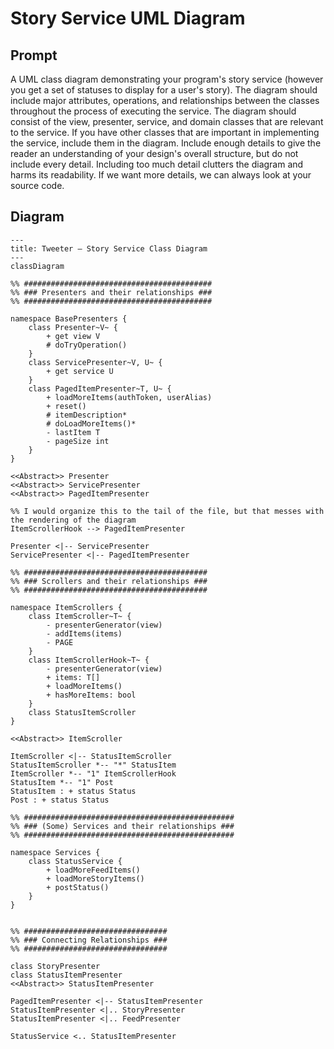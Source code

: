 # Story Service UML Diagram

## Prompt
A UML class diagram demonstrating your program's story service (however you get a set of statuses to display for a user's story).
The diagram should include major attributes, operations, and relationships between the classes throughout the process of executing the service.
The diagram should consist of the view, presenter, service, and domain classes that are relevant to the service.
If you have other classes that are important in implementing the service, include them in the diagram.
Include enough details to give the reader an understanding of your design's overall structure, but do not include every detail.
Including too much detail clutters the diagram and harms its readability.
If we want more details, we can always look at your source code.

## Diagram

```mermaid
---
title: Tweeter — Story Service Class Diagram
---
classDiagram

%% ##########################################
%% ### Presenters and their relationships ###
%% ##########################################

namespace BasePresenters {
    class Presenter~V~ {
        + get view V
        # doTryOperation()
    }
    class ServicePresenter~V, U~ {
        + get service U
    }
    class PagedItemPresenter~T, U~ {
        + loadMoreItems(authToken, userAlias)
        + reset()
        # itemDescription*
        # doLoadMoreItems()*
        - lastItem T
        - pageSize int
    }
}

<<Abstract>> Presenter
<<Abstract>> ServicePresenter
<<Abstract>> PagedItemPresenter

%% I would organize this to the tail of the file, but that messes with the rendering of the diagram
ItemScrollerHook --> PagedItemPresenter

Presenter <|-- ServicePresenter
ServicePresenter <|-- PagedItemPresenter

%% #########################################
%% ### Scrollers and their relationships ###
%% #########################################

namespace ItemScrollers {
    class ItemScroller~T~ {
        - presenterGenerator(view)
        - addItems(items)
        - PAGE
    }
    class ItemScrollerHook~T~ {
        - presenterGenerator(view)
        + items: T[]
        + loadMoreItems()
        + hasMoreItems: bool
    }
    class StatusItemScroller
}

<<Abstract>> ItemScroller

ItemScroller <|-- StatusItemScroller
StatusItemScroller *-- "*" StatusItem
ItemScroller *-- "1" ItemScrollerHook
StatusItem *-- "1" Post
StatusItem : + status Status
Post : + status Status

%% ###############################################
%% ### (Some) Services and their relationships ###
%% ###############################################

namespace Services {
    class StatusService {
        + loadMoreFeedItems()
        + loadMoreStoryItems()
        + postStatus()
    }
}


%% ################################
%% ### Connecting Relationships ###
%% ################################

class StoryPresenter
class StatusItemPresenter
<<Abstract>> StatusItemPresenter

PagedItemPresenter <|-- StatusItemPresenter
StatusItemPresenter <|.. StoryPresenter
StatusItemPresenter <|.. FeedPresenter

StatusService <.. StatusItemPresenter

```
